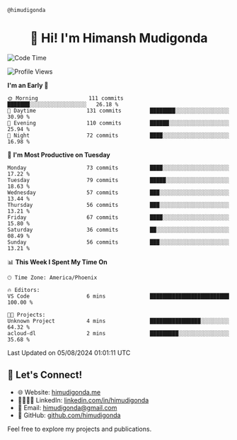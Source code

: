 ```@himudigonda```
<h1 style="text-align: center;"> 👋 Hi! I'm Himansh Mudigonda </h1> 

<!--START_SECTION:waka-->
![Code Time](http://img.shields.io/badge/Code%20Time-4%20mins-blue)

![Profile Views](http://img.shields.io/badge/Profile%20Views-107-blue)

**I'm an Early 🐤** 

```text
🌞 Morning                111 commits         ███████░░░░░░░░░░░░░░░░░░   26.18 % 
🌆 Daytime                131 commits         ████████░░░░░░░░░░░░░░░░░   30.90 % 
🌃 Evening                110 commits         ██████░░░░░░░░░░░░░░░░░░░   25.94 % 
🌙 Night                  72 commits          ████░░░░░░░░░░░░░░░░░░░░░   16.98 % 
```
📅 **I'm Most Productive on Tuesday** 

```text
Monday                   73 commits          ████░░░░░░░░░░░░░░░░░░░░░   17.22 % 
Tuesday                  79 commits          █████░░░░░░░░░░░░░░░░░░░░   18.63 % 
Wednesday                57 commits          ███░░░░░░░░░░░░░░░░░░░░░░   13.44 % 
Thursday                 56 commits          ███░░░░░░░░░░░░░░░░░░░░░░   13.21 % 
Friday                   67 commits          ████░░░░░░░░░░░░░░░░░░░░░   15.80 % 
Saturday                 36 commits          ██░░░░░░░░░░░░░░░░░░░░░░░   08.49 % 
Sunday                   56 commits          ███░░░░░░░░░░░░░░░░░░░░░░   13.21 % 
```


📊 **This Week I Spent My Time On** 

```text
🕑︎ Time Zone: America/Phoenix

🔥 Editors: 
VS Code                  6 mins              █████████████████████████   100.00 % 

🐱‍💻 Projects: 
Unknown Project          4 mins              ████████████████░░░░░░░░░   64.32 % 
acloud-dl                2 mins              █████████░░░░░░░░░░░░░░░░   35.68 % 
```


 Last Updated on 05/08/2024 01:01:11 UTC
<!--END_SECTION:waka-->

## 🔗 Let's Connect!

- 🌐 Website: [himudigonda.me](https://himudigonda.me)
- 🫱🏽‍🫲🏻 LinkedIn: [linkedin.com/in/himudigonda](https://www.linkedin.com/in/himudigonda)
- 📧 Email: [himudigonda@gmail.com](mailto:himudigonda@gmail.com)
- 🐙 GitHub: [github.com/himudigonda](https://www.github.com/himudigonda)

Feel free to explore my projects and publications.
